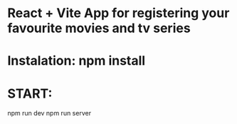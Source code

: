 # React + Vite App for registering your favourite movies and tv series

# Instalation: npm install

# START:
npm run dev
npm run server
